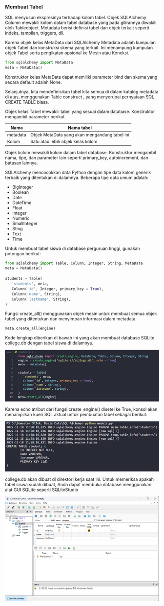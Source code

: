 ### Membuat Tabel
SQL menyusun ekspresinya terhadap kolom tabel. Objek SQLAlchemy Column mewakili kolom dalam tabel database yang pada gilirannya diwakili oleh Tableobject. Metadata berisi definisi tabel dan objek terkait seperti indeks, tampilan, triggers, dll.

Karena objek kelas MetaData dari SQLAlchemy Metadata adalah kumpulan objek Tabel dan konstruksi skema yang terkait. Ini menampung kumpulan objek Tabel serta pengikatan opsional ke Mesin atau Koneksi.

```python
from sqlalchemy import MetaData
meta = MetaData()
```

Konstruktor kelas MetaData dapat memiliki parameter bind dan skema yang secara default adalah None.

Selanjutnya, kita mendefinisikan tabel kita semua di dalam katalog metadata di atas, menggunakan Table construct , yang menyerupai pernyataan SQL CREATE TABLE biasa.

Objek kelas Tabel mewakili tabel yang sesuai dalam database. Konstruktor mengambil parameter berikut

| Nama | Nama tabel |
| --- | --- |
| metadata | Objek MetaData yang akan mengandung tabel ini |
| Kolom | Satu atau lebih objek kelas kolom |

Objek kolom mewakili kolom dalam tabel database. Konstruktor mengambil nama, tipe, dan parameter lain seperti primary_key, autoincrement, dan batasan lainnya.

SQLAlchemy mencocokkan data Python dengan tipe data kolom generik terbaik yang ditentukan di dalamnya. Beberapa tipe data umum adalah:

- BigInteger
- Boolean
- Date
- DateTime
- Float
- Integer
- Numeric
- SmallInteger
- Sting
- Text
- Time

Untuk membuat tabel siswa di database perguruan tinggi, gunakan potongan berikut:

```python
from sqlalchemy import Table, Column, Integer, String, MetaData
meta = MetaData()

students = Table(
   'students', meta, 
   Column('id', Integer, primary_key = True), 
   Column('name', String), 
   Column('lastname', String), 
)
```

Fungsi create_all() menggunakan objek mesin untuk membuat semua objek tabel yang ditentukan dan menyimpan informasi dalam metadata.

```python
meta.create_all(engine)
```

Kode lengkap diberikan di bawah ini yang akan membuat database SQLite college.db dengan tabel siswa di dalamnya.

![meta.create_all(engine)](meta-create.png "meta.create_all(engine)")

Karena echo atribut dari fungsi create_engine() disetel ke True, konsol akan menampilkan kueri SQL aktual untuk pembuatan tabel sebagai berikut:

![table](table.png "table")

college.db akan dibuat di direktori kerja saat ini. Untuk memeriksa apakah tabel siswa sudah dibuat, Anda dapat membuka database menggunakan alat GUI SQLite seperti SQLiteStudio

![sqlite](SQLiteStudio.png "sqlite")